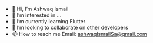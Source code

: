 - 👋 Hi, I’m Ashwaq Ismail
- 👀 I’m interested in ...
- 🌱 I’m currently learning Flutter
- 💞️ I’m looking to collaborate on other developers
- 📫 How to reach me Email: ashwaqIsmailSa@gmail.com

<!---
AshwaqIsmail/AshwaqIsmail is a ✨ special ✨ repository because its `README.md` (this file) appears on your GitHub profile.
You can click the Preview link to take a look at your changes.
--->
